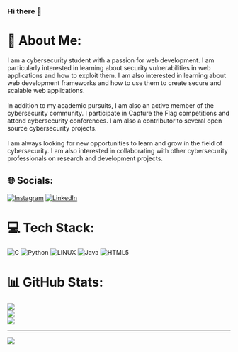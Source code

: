 ### Hi there 👋
# 💫 About Me:
I am a cybersecurity student with a passion for web development. I am particularly interested in learning about security vulnerabilities in web applications and how to exploit them. I am also interested in learning about web development frameworks and how to use them to create secure and scalable web applications.<br><br>In addition to my academic pursuits, I am also an active member of the cybersecurity community. I participate in Capture the Flag competitions and attend cybersecurity conferences. I am also a contributor to several open source cybersecurity projects.<br><br>I am always looking for new opportunities to learn and grow in the field of cybersecurity. I am also interested in collaborating with other cybersecurity professionals on research and development projects.<br>


## 🌐 Socials:
[![Instagram](https://img.shields.io/badge/Instagram-%23E4405F.svg?logo=Instagram&logoColor=white)](https://instagram.com/r0._.ji) [![LinkedIn](https://img.shields.io/badge/LinkedIn-%230077B5.svg?logo=linkedin&logoColor=white)](https://linkedin.com/in/roji-varughese-49aa3326a/)

# 💻 Tech Stack:
![C](https://img.shields.io/badge/c-%2300599C.svg?style=for-the-badge&logo=c&logoColor=white) ![Python](https://img.shields.io/badge/python-3670A0?style=for-the-badge&logo=python&logoColor=ffdd54) ![LINUX](https://img.shields.io/badge/Linux-FCC624?style=for-the-badge&logo=linux&logoColor=black) ![Java](https://img.shields.io/badge/java-%23ED8B00.svg?style=for-the-badge&logo=openjdk&logoColor=white) ![HTML5](https://img.shields.io/badge/html5-%23E34F26.svg?style=for-the-badge&logo=html5&logoColor=white)
# 📊 GitHub Stats:
![](https://github-readme-stats.vercel.app/api?username=roji03&theme=dark&hide_border=false&include_all_commits=false&count_private=false)<br/>
![](https://github-readme-streak-stats.herokuapp.com/?user=roji03&theme=dark&hide_border=false)<br/>
![](https://github-readme-stats.vercel.app/api/top-langs/?username=roji03&theme=dark&hide_border=false&include_all_commits=false&count_private=false&layout=compact)

---
[![](https://visitcount.itsvg.in/api?id=roji03&icon=1&color=3)](https://visitcount.itsvg.in)

<!-- Proudly created with GPRM ( https://gprm.itsvg.in ) -->
